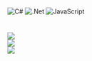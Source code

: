 #
![C#](https://img.shields.io/badge/c%23-%23239120.svg?style=for-the-badge&logo=csharp&logoColor=white) ![.Net](https://img.shields.io/badge/.NET-5C2D91?style=for-the-badge&logo=.net&logoColor=white) ![JavaScript](https://img.shields.io/badge/javascript-%23323330.svg?style=for-the-badge&logo=javascript&logoColor=%23F7DF1E)
# 
![](https://github-readme-stats.vercel.app/api?username=MarlonValeriano&theme=midnight-purple&hide_border=true&include_all_commits=true&count_private=true)<br/>
![](https://github-readme-streak-stats.herokuapp.com/?user=MarlonValeriano&theme=midnight-purple&hide_border=true)<br/>
![](https://github-readme-stats.vercel.app/api/top-langs/?username=MarlonValeriano&theme=midnight-purple&hide_border=true&include_all_commits=true&countprivate=true&layout=compact)
#
